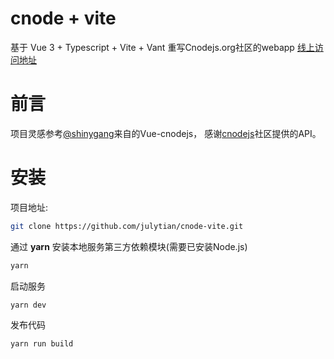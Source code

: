 # cnode + vite

基于 Vue 3 + Typescript + Vite + Vant  重写Cnodejs.org社区的webapp [线上访问地址](https://julytian.github.io/cnode-vite)

# 前言
项目灵感参考[@shinygang](https://github.com/shinygang/Vue-cnodejs)来自的Vue-cnodejs， 感谢[cnodejs](https://cnodejs.org/)社区提供的API。
# 安装

项目地址:

```bash
git clone https://github.com/julytian/cnode-vite.git
```

通过 **yarn** 安装本地服务第三方依赖模块(需要已安装Node.js)

```bash
yarn
```

启动服务

```bash
yarn dev
```

发布代码

```bash
yarn run build
```
